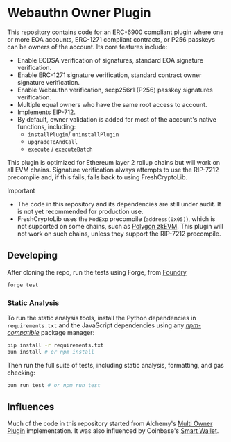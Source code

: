 # Webauthn Owner Plugin

This repository contains code for an ERC-6900 compliant plugin where one or more
EOA accounts, ERC-1271 compliant contracts, or P256 passkeys can be owners of
the account. Its core features include:

- Enable ECDSA verification of signatures, standard EOA signature verification.
- Enable ERC-1271 signature verification, standard contract owner signature
  verification.
- Enable Webauthn verification, secp256r1 (P256) passkey signatures verification.
- Multiple equal owners who have the same root access to account.
- Implements EIP-712.
- By default, owner validation is added for most of the account's native functions,
  including:
  - `installPlugin`/ `uninstallPlugin`
  - `upgradeToAndCall`
  - `execute` / `executeBatch`

This plugin is optimized for Ethereum layer 2 rollup chains but will work on all
EVM chains. Signature verification always attempts to use the RIP-7212 precompile
and, if this fails, falls back to using FreshCryptoLib.

> [!IMPORTANT]
>
> - The code in this repository and its dependencies are still under audit.
>   It is not yet recommended for production use.
> - FreshCryptoLib uses the `ModExp` precompile (`address(0x05)`), which is not supported
>   on some chains, such as [Polygon zkEVM](https://www.rollup.codes/polygon-zkevm#precompiled-contracts).
>   This plugin will not work on such chains, unless they support the RIP-7212 precompile.

## Developing

After cloning the repo, run the tests using Forge, from [Foundry](https://github.com/foundry-rs/foundry)

```bash
forge test
```

### Static Analysis

To run the static analysis tools, install the Python dependencies in `requirements.txt`
and the JavaScript dependencies using any [_npm-compatible_](https://bun.sh/)
package manager:

```bash
pip install -r requirements.txt
bun install # or npm install
```

Then run the full suite of tests, including static analysis, formatting,
and gas checking:

```bash
bun run test # or npm run test
```

## Influences

Much of the code in this repository started from Alchemy's [Multi Owner Plugin](https://github.com/alchemyplatform/modular-account/blob/develop/src/plugins/owner/MultiOwnerPlugin.sol)
implementation. It was also influenced by Coinbase's [Smart Wallet](https://github.com/coinbase/smart-wallet).
